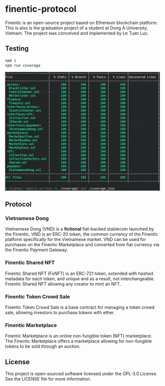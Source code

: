 # finentic-protocol

Finentic is an open-source project based on Ethereum blockchain platform. This is also is the graduation project of a student at Dong A University, Vietnam. The project was conceived and implemented by Le Tuan Luc.

## Testing

```
npm i
npm run coverage
```

<img width="1200" alt="Repo — Protocol - Coverage" src="./images/coverage.png" />

## Protocol

### Vietnamese Dong

Vietnamese Dong (VND) is a **fictional** fiat-backed stablecoin launched by the Finentic. VND is an ERC-20 token, the common currency of the Finentic platform specifically for the Vietnamese market. VND can be used for purchases on the Finentic Marketplace and converted from fiat currency via the Finentic Payment Gateway.


### Finentic Shared NFT

Finentic Shared NFT (FxNFT) is an ERC-721 token, extended with hashed metadata for each token, and unique and as a result, not interchangeable. Finentic Shared NFT allowing any creator to mint an NFT.


### Finentic Token Crowd Sale

Finentic Token Crowd Sale is a base contract for managing a token crowd sale, allowing investors to purchase tokens with ether.


### Finentic Marketplace

Finentic Marketplace is an online non-fungible token (NFT) marketplace. The Finentic Marketplace offers a marketplace allowing for non-fungible tokens to be sold through an auction.


## License

This project is open-sourced software licensed under the GPL-3.0 License. See the LICENSE file for more information.